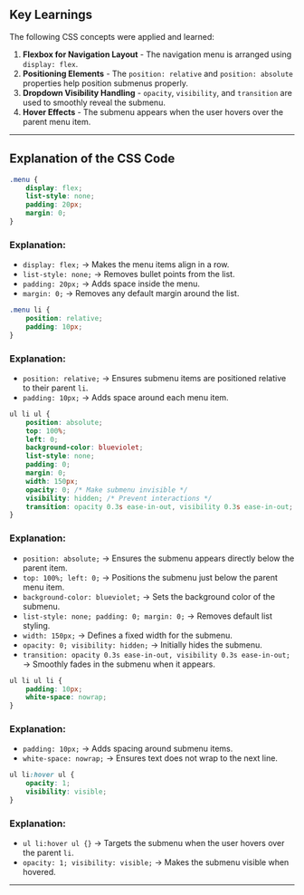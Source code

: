 ## Key Learnings
The following CSS concepts were applied and learned:
1. **Flexbox for Navigation Layout** - The navigation menu is arranged using `display: flex`.
2. **Positioning Elements** - The `position: relative` and `position: absolute` properties help position submenus properly.
3. **Dropdown Visibility Handling** - `opacity`, `visibility`, and `transition` are used to smoothly reveal the submenu.
4. **Hover Effects** - The submenu appears when the user hovers over the parent menu item.

---

## Explanation of the CSS Code

```css
.menu {
    display: flex;
    list-style: none;
    padding: 20px;
    margin: 0;
}
```
### Explanation:
- `display: flex;` → Makes the menu items align in a row.
- `list-style: none;` → Removes bullet points from the list.
- `padding: 20px;` → Adds space inside the menu.
- `margin: 0;` → Removes any default margin around the list.

```css
.menu li {
    position: relative;
    padding: 10px;
}
```
### Explanation:
- `position: relative;` → Ensures submenu items are positioned relative to their parent `li`.
- `padding: 10px;` → Adds space around each menu item.

```css
ul li ul {
    position: absolute;
    top: 100%;
    left: 0;
    background-color: blueviolet;
    list-style: none;
    padding: 0;
    margin: 0;
    width: 150px;
    opacity: 0; /* Make submenu invisible */
    visibility: hidden; /* Prevent interactions */
    transition: opacity 0.3s ease-in-out, visibility 0.3s ease-in-out;
}
```
### Explanation:
- `position: absolute;` → Ensures the submenu appears directly below the parent item.
- `top: 100%; left: 0;` → Positions the submenu just below the parent menu item.
- `background-color: blueviolet;` → Sets the background color of the submenu.
- `list-style: none; padding: 0; margin: 0;` → Removes default list styling.
- `width: 150px;` → Defines a fixed width for the submenu.
- `opacity: 0; visibility: hidden;` → Initially hides the submenu.
- `transition: opacity 0.3s ease-in-out, visibility 0.3s ease-in-out;` → Smoothly fades in the submenu when it appears.

```css
ul li ul li {
    padding: 10px;
    white-space: nowrap;
}
```
### Explanation:
- `padding: 10px;` → Adds spacing around submenu items.
- `white-space: nowrap;` → Ensures text does not wrap to the next line.

```css
ul li:hover ul {
    opacity: 1;
    visibility: visible;
}
```
### Explanation:
- `ul li:hover ul {}` → Targets the submenu when the user hovers over the parent `li`.
- `opacity: 1; visibility: visible;` → Makes the submenu visible when hovered.

---

